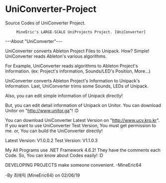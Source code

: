 # UniConverter-Project
Source Codes of UniConverter Project.

         MineEric's LARGE-SCALE UniProjects Project. [UniConverter]

---About "UniConverter"---

UniConverter converts Ableton Project Files to Unipack.
How? Simple! UniConverter reads Ableton's various algorithms.

For Example, UniConverter reads algorithms to Ableton Project's Information.
(ex: Project's information, Sounds/LED's Position, More...)

UniConverter converts Ableton Project's Information to Unipack's Information.
Last, UniConverter trims some Sounds, LEDs of Unipack.

Also, you can edit simple information of Unipack directly!

But, you can edit detail information of Unipack on Unitor.
You can download Unitor on "http://www.unitor.ga"! :D

You can download UniConverter Latest Version on "http://www.ucv.kro.kr".
If you want to use UniConverter Test Version, You must get permission to me. or, You can build the UniConverter directly!

Latest Version: V1.0.0.2
Test Version: V1.1.0.3

My All Programs use .NET Framework 4.6.2!
They have the comments each Code. So, You can know about Codes easily! :D

DEVELOPING PROJECTS make someone convenient. -MineEric64

-By 최에릭 (MineEric64) on 02/06/19
